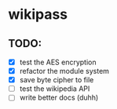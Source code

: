 # wikipass

## TODO:
* [x] test the AES encryption
* [x] refactor the module system
* [x] save byte cipher to file
* [ ] test the wikipedia API
* [ ] write better docs (duhh)
